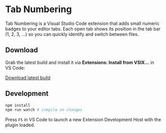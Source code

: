 # Tab Numbering

Tab Numbering is a Visual Studio Code extension that adds small numeric badges to your editor tabs.  Each open tab shows its position in the tab bar (1, 2, 3, …) so you can quickly identify and switch between files.

## Download

Grab the latest build and install it via **Extensions: Install from VSIX...** in VS Code:

[Download latest build](https://nightly.link/OWNER/tab-numbering/workflows/build.yml/main/tab-numbering.vsix)

## Development

```bash
npm install
npm run watch # compile on changes
```

Press `F5` in VS Code to launch a new Extension Development Host with the plugin loaded.
